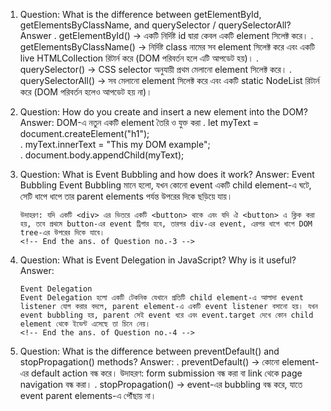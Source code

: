 1.  Question: What is the difference between getElementById, getElementsByClassName, and querySelector / querySelectorAll?
    Answer
    . getElementById() → একটি নির্দিষ্ট id দ্বারা কেবল একটি element সিলেক্ট করে।
    . getElementsByClassName() → নির্দিষ্ট class নামের সব element সিলেক্ট করে এবং একটি live HTMLCollection রিটার্ন করে (DOM পরিবর্তন হলে এটি আপডেট হয়)।
    . querySelector() → CSS selector অনুযায়ী প্রথম মেলানো element সিলেক্ট করে।
    . querySelectorAll() → সব মেলানো element সিলেক্ট করে এবং একটি static NodeList রিটার্ন করে (DOM পরিবর্তন হলেও আপডেট হয় না)।
    <!-- End the ans. of Question no.-1 -->

2.  Question: How do you create and insert a new element into the DOM?
    Answer:
        DOM-এ নতুন একটি element তৈরি ও যুক্ত করা
        . let myText = document.createElement("h1");  
        . myText.innerText = "This my DOM example";  
        . document.body.appendChild(myText);
        <!-- === এই লেখা দেখা যাবে: "This my DOM example" -->
        <!-- End the ans. of Question no.-2 -->

3.  Question: What is Event Bubbling and how does it work?
    Answer: 
        Event Bubbling
        Event Bubbling মানে হলো, যখন কোনো event একটি child element-এ ঘটে, সেটি ধাপে ধাপে তার parent elements পর্যন্ত উপরের দিকে ছড়িয়ে যায়।

        উদাহরণ: যদি একটি <div> এর ভিতরে একটি <button> থাকে এবং যদি ঐ <button> এ ক্লিক করা হয়, তবে প্রথমে button-এর event ট্রিগার হবে, তারপর div-এর event, এরপর ধাপে ধাপে DOM tree-এর উপরের দিকে যাবে।
        <!-- End the ans. of Question no.-3 -->

4.  Question: What is Event Delegation in JavaScript? Why is it useful?
    Answer: 
        
        Event Delegation
        Event Delegation হলো একটি টেকনিক যেখানে প্রতিটি child element-এ আলাদা event listener যোগ করার বদলে, parent element-এ একটি event listener বসানো হয়। যখন event bubbling হয়, parent সেই event ধরে এবং event.target দেখে কোন child element থেকে ইভেন্ট এসেছে তা চিনে নেয়।
        <!-- End the ans. of Question no.-4 -->

5.  Question: What is the difference between preventDefault() and stopPropagation() methods?
    Answer:
    . preventDefault() → কোনো element-এর default action বন্ধ করে। উদাহরণ: form submission বন্ধ করা বা link থেকে page navigation বন্ধ করা।
    . stopPropagation() → event-এর bubbling বন্ধ করে, যাতে event parent elements-এ পৌঁছায় না।
    <!-- End the ans. of Question no.-5 -->